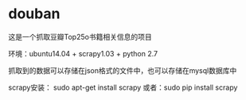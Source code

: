 # douban

这是一个抓取豆瓣Top25o书籍相关信息的项目

环境：ubuntu14.04 + scrapy1.03 + python 2.7

抓取到的数据可以存储在json格式的文件中，也可以存储在mysql数据库中

scrapy安装：
sudo apt-get install scrapy
或者：sudo pip install scrapy
